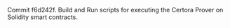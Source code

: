 Commit f6d242f.                    Build and Run scripts for executing the Certora Prover on Solidity smart contracts.